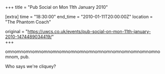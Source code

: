 +++
title = "Pub Social on Mon 11th January 2010"

[extra]
time = "18:30:00"
end_time = "2010-01-11T20:00:00Z"
location = "The Phantom Coach"

original = "https://uwcs.co.uk/events/pub-social-on-mon-11th-january-2010-1474489034419/"    
+++

omnomnomnomnomnomnomnomnomnomnomnomnomnomnomnomnomnomnom, pub.

Who says we're cliquey?

